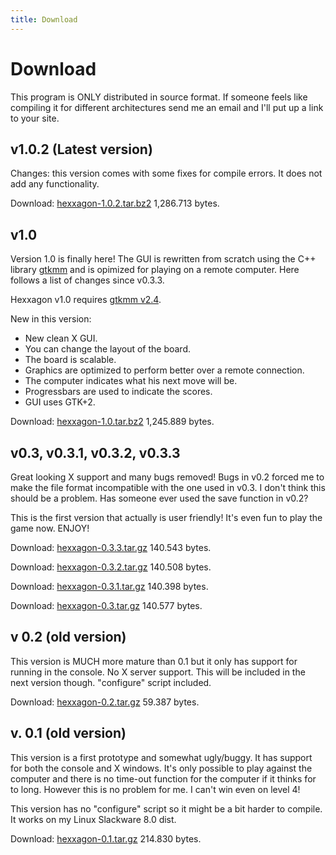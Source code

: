 ```yaml
---
title: Download
---
```


Download
===

This program is ONLY distributed in source format. If someone feels like
compiling it for different architectures send me an email and I'll put up a
link to your site.

v1.0.2 (Latest version)
---

Changes: this version comes with some fixes for compile errors. It does not add
any functionality.

Download: [hexxagon-1.0.2.tar.bz2](/download/hexxagon-1.0.2.tar.bz2) 1,286.713 bytes.

v1.0
---

Version 1.0 is finally here! The GUI is rewritten from scratch using the C++
library [gtkmm](http://www.gtkmm.org/) and is opimized for playing on a remote
computer. Here follows a list of changes since v0.3.3.

Hexxagon v1.0 requires [gtkmm v2.4](http://www.gtkmm.org/).

New in this version:

- New clean X GUI.
- You can change the layout of the board.
- The board is scalable.
- Graphics are optimized to perform better over a remote connection.
- The computer indicates what his next move will be.
- Progressbars are used to indicate the scores.
- GUI uses GTK+2.

Download: [hexxagon-1.0.tar.bz2](/download/hexxagon-1.0.tar.bz2) 1,245.889 bytes.

v0.3, v0.3.1, v0.3.2, v0.3.3
---

Great looking X support and many bugs removed! Bugs in v0.2 forced me to make
the file format incompatible with the one used in v0.3. I don't think this
should be a problem. Has someone ever used the save function in v0.2?

This is the first version that actually is user friendly! It's even fun to play
the game now. ENJOY!

Download: [hexxagon-0.3.3.tar.gz](/download/hexxagon-0.3.3.tar.gz) 140.543 bytes.

Download: [hexxagon-0.3.2.tar.gz](/download/hexxagon-0.3.2.tar.gz) 140.508 bytes.

Download: [hexxagon-0.3.1.tar.gz](/download/hexxagon-0.3.1.tar.gz) 140.398 bytes.

Download: [hexxagon-0.3.tar.gz](/download/hexxagon-0.3.tar.gz) 140.577 bytes.

v 0.2 (old version)
---

This version is MUCH more mature than 0.1 but it only has support for running
in the console. No X server support. This will be included in the next version
though. "configure" script included.

Download: [hexxagon-0.2.tar.gz](/download/hexxagon-0.2.tar.gz) 59.387 bytes.

v. 0.1 (old version)
---

This version is a first prototype and somewhat ugly/buggy. It has support for
both the console and X windows. It's only possible to play against the computer
and there is no time-out function for the computer if it thinks for to long.
However this is no problem for me. I can't win even on level 4!

This version has no "configure" script so it might be a bit harder to compile.
It works on my Linux Slackware 8.0 dist.

Download: [hexxagon-0.1.tar.gz](/download/hexxagon-0.1.tar.gz) 214.830 bytes.


